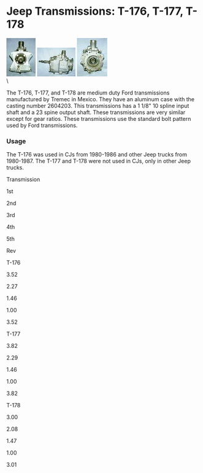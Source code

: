 # Jeep Transmissions: T-176, T-177, T-178

[![T-176 front](/images/transmission/factory/t176f_.jpg)](/images/transmission/factory/t176f.jpg) [![T-176 side](/images/transmission/factory/t176s_.jpg)](/images/transmission/factory/t176s.jpg) [![T-176 back](/images/transmission/factory/t176b_.jpg)](/images/transmission/factory/t176b.jpg)\
\

The T-176, T-177, and T-178 are medium duty Ford transmissions manufactured by Tremec in Mexico. They have an aluminum case with the casting number 2604203. This transmissions has a 1 1/8\" 10 spline input shaft and a 23 spine output shaft. These transmissions are very similar except for gear ratios. These transmissions use the standard bolt pattern used by Ford transmissions.

### Usage

The T-176 was used in CJs from 1980-1986 and other Jeep trucks from 1980-1987. The T-177 and T-178 were not used in CJs, only in other Jeep trucks.

Transmission

1st

2nd

3rd

4th

5th

Rev

T-176

3.52

2.27

1.46

1.00

3.52

T-177

3.82

2.29

1.46

1.00

3.82

T-178

3.00

2.08

1.47

1.00

3.01
